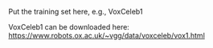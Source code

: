 Put the training set here, e.g., VoxCeleb1

VoxCeleb1 can be downloaded here:
https://www.robots.ox.ac.uk/~vgg/data/voxceleb/vox1.html